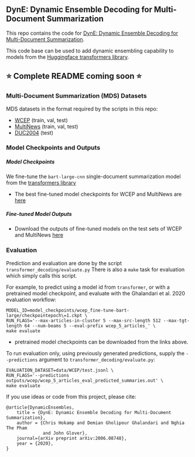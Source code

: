 ## DynE: Dynamic Ensemble Decoding for Multi-Document Summarization

This repo contains the code for [DynE: Dynamic Ensemble Decoding for Multi-Document Summarization](https://arxiv.org/abs/2006.08748).

This code base can be used to add dynamic ensembling capability to models from the [Huggingface transformers library](https://github.com/huggingface/transformers).

## :star: Complete README coming soon :star:

### Multi-Document Summarization (MDS) Datasets

MDS datasets in the format required by the scripts in this repo:
- [WCEP](https://drive.google.com/drive/folders/1KSxlIx9Hq6l3pTTvsrbug-gpeuQIrQgW?usp=sharing) (train, val, test)
- [MultiNews](https://drive.google.com/drive/folders/1nuBM8aMjauA7bKOdPeQf6DeiR8-TeMaR?usp=sharing) (train, val, test)
- [DUC2004](https://drive.google.com/drive/folders/1q11LDSGqan-zHiMgA8IiB-vnfIXz39IJ?usp=sharing) (test)

### Model Checkpoints and Outputs

##### Model Checkpoints

We fine-tune the `bart-large-cnn` single-document summarization model from the [transformers library](https://github.com/huggingface/transformers)
- The best fine-tuned model checkpoints for WCEP and MultiNews are [here](https://drive.google.com/drive/folders/1dCwg-sd0bPiZZV7nDLOO2ZoUcCDRiO3V?usp=sharing)

##### Fine-tuned Model Outputs

- Download the outputs of fine-tuned models on the test sets of WCEP and MultiNews [here](https://drive.google.com/drive/folders/1dCwg-sd0bPiZZV7nDLOO2ZoUcCDRiO3V?usp=sharing)


### Evaluation
Prediction and evaluation are done by the script `transformer_decoding/evaluate.py`
There is also a `make` task for evaluation which simply calls this script.

For example, to predict using a model id from `transformer`, or with a pretrained model checkpoint,
and evaluate with the Ghalandari et al. 2020 evaluation workflow:
```
MODEL_ID=model_checkpoints/wcep_fine-tune-bart-large/checkpointepoch\=1.ckpt \
RUN_FLAGS='--max-articles-in-cluster 5 --max-src-length 512 --max-tgt-length 64 --num-beams 5 --eval-prefix wcep_5_articles_' \
make evaluate
```
- pretrained model checkpoints can be downloaded from the links above. 

To run evaluation only, using previously generated predictions, supply the `--predictions` argument to `transformer_decoding/evaluate.py`:
```
EVALUATION_DATASET=data/WCEP/test.jsonl \
RUN_FLAGS='--predictions outputs/wcep/wcep_5_articles_eval_predicted_summaries.out' \
make evaluate
```

If you use ideas or code from this project, please cite:
```
@article{DynamicEnsembles,
    title = {DynE: Dynamic Ensemble Decoding for Multi-Document Summarization},
    author = {Chris Hokamp and Demian Gholipour Ghalandari and Nghia The Pham
              and John Glover},
    journal={arXiv preprint arXiv:2006.08748},
    year = {2020},
}

```

